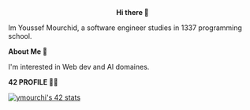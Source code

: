 <center><b>Hi there 👋</b></center>

Im Youssef Mourchid, a software engineer studies in 1337 programming school.

<b>About Me 📕</b>

I'm interested in Web dev and AI domaines.

<b>42 PROFILE 🧑‍🎓</b>

[![ymourchi's 42 stats](https://badge42.vercel.app/api/v2/clk07avui004008ky5jenrwmr/stats?cursusId=21&coalitionId=78)](https://github.com/JaeSeoKim/badge42)
